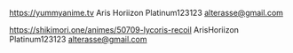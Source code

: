 https://yummyanime.tv
	Aris Horiizon
	Platinum123123
	alterasse@gmail.com

https://shikimori.one/animes/50709-lycoris-recoil
	ArisHoriizon
	Platinum123123
	alterasse@gmail.com